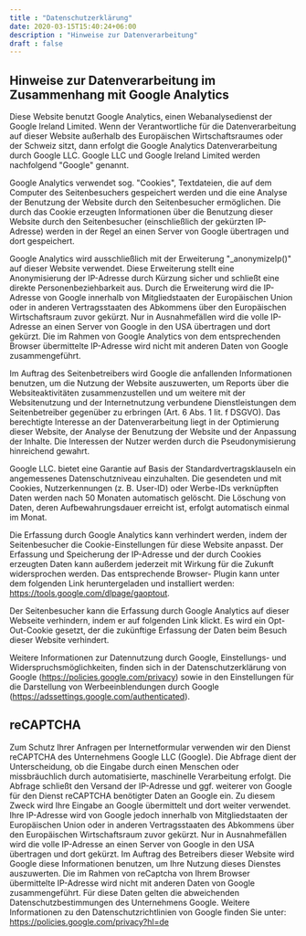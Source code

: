```yaml
---
title : "Datenschutzerklärung"
date: 2020-03-15T15:40:24+06:00
description : "Hinweise zur Datenverarbeitung"
draft : false
---
```


## Hinweise zur Datenverarbeitung im Zusammenhang mit Google Analytics

Diese Website benutzt Google Analytics, einen Webanalysedienst der Google Ireland Limited. Wenn der Verantwortliche für die Datenverarbeitung auf dieser Website außerhalb des Europäischen Wirtschaftsraumes oder der Schweiz sitzt, dann erfolgt die Google Analytics Datenverarbeitung durch Google LLC. Google LLC und Google Ireland Limited werden nachfolgend "Google" genannt.

Google Analytics verwendet sog. "Cookies", Textdateien, die auf dem Computer des Seitenbesuchers gespeichert werden und die eine Analyse der Benutzung der Website durch den Seitenbesucher ermöglichen. Die durch das Cookie erzeugten Informationen über die Benutzung dieser Website durch den Seitenbesucher (einschließlich der gekürzten IP-Adresse) werden in der Regel an einen Server von Google übertragen und dort gespeichert.

Google Analytics wird ausschließlich mit der Erweiterung "_anonymizeIp()" auf dieser Website verwendet. Diese Erweiterung stellt eine Anonymisierung der IP-Adresse durch Kürzung sicher und schließt eine direkte Personenbeziehbarkeit aus. Durch die Erweiterung wird die IP-Adresse von Google innerhalb von Mitgliedstaaten der Europäischen Union oder in anderen Vertragsstaaten des Abkommens über den Europäischen Wirtschaftsraum zuvor gekürzt. Nur in Ausnahmefällen wird die volle IP-Adresse an einen Server von Google in den USA übertragen und dort gekürzt. Die im Rahmen von Google Analytics von dem entsprechenden Browser übermittelte IP-Adresse wird nicht mit anderen Daten von Google zusammengeführt.

Im Auftrag des Seitenbetreibers wird Google die anfallenden Informationen benutzen, um die Nutzung der Website auszuwerten, um Reports über die Websiteaktivitäten zusammenzustellen und um weitere mit der Websitenutzung und der Internetnutzung verbundene Dienstleistungen dem Seitenbetreiber gegenüber zu erbringen (Art. 6 Abs. 1 lit. f DSGVO). Das berechtigte Interesse an der Datenverarbeitung liegt in der Optimierung dieser Website, der Analyse der Benutzung der Website und der Anpassung der Inhalte. Die Interessen der Nutzer werden durch die Pseudonymisierung hinreichend gewahrt.

Google LLC. bietet eine Garantie auf Basis der Standardvertragsklauseln ein angemessenes Datenschutzniveau einzuhalten. Die gesendeten und mit Cookies, Nutzerkennungen (z. B. User-ID) oder Werbe-IDs verknüpften Daten werden nach 50 Monaten automatisch gelöscht. Die Löschung von Daten, deren Aufbewahrungsdauer erreicht ist, erfolgt automatisch einmal im Monat.

Die Erfassung durch Google Analytics kann verhindert werden, indem der Seitenbesucher die Cookie-Einstellungen für diese Website anpasst. Der Erfassung und Speicherung der IP-Adresse und der durch Cookies erzeugten Daten kann außerdem jederzeit mit Wirkung für die Zukunft widersprochen werden. Das entsprechende Browser- Plugin kann unter dem folgenden Link heruntergeladen und installiert werden: https://tools.google.com/dlpage/gaoptout.

Der Seitenbesucher kann die Erfassung durch Google Analytics auf dieser Webseite verhindern, indem er auf folgenden Link klickt. Es wird ein Opt-Out-Cookie gesetzt, der die zukünftige Erfassung der Daten beim Besuch dieser Website verhindert.

Weitere Informationen zur Datennutzung durch Google, Einstellungs- und Widerspruchsmöglichkeiten, finden sich in der Datenschutzerklärung von Google (https://policies.google.com/privacy) sowie in den Einstellungen für die Darstellung von Werbeeinblendungen durch Google (https://adssettings.google.com/authenticated).


## reCAPTCHA

Zum Schutz Ihrer Anfragen per Internetformular verwenden wir den Dienst reCAPTCHA des Unternehmens Google LLC (Google). Die Abfrage dient der Unterscheidung, ob die Eingabe durch einen Menschen oder missbräuchlich durch automatisierte, maschinelle Verarbeitung erfolgt. Die Abfrage schließt den Versand der IP-Adresse und ggf. weiterer von Google für den Dienst reCAPTCHA benötigter Daten an Google ein. Zu diesem Zweck wird Ihre Eingabe an Google übermittelt und dort weiter verwendet. Ihre IP-Adresse wird von Google jedoch innerhalb von Mitgliedstaaten der Europäischen Union oder in anderen Vertragsstaaten des Abkommens über den Europäischen Wirtschaftsraum zuvor gekürzt. Nur in Ausnahmefällen wird die volle IP-Adresse an einen Server von Google in den USA übertragen und dort gekürzt. Im Auftrag des Betreibers dieser Website wird Google diese Informationen benutzen, um Ihre Nutzung dieses Dienstes auszuwerten. Die im Rahmen von reCaptcha von Ihrem Browser übermittelte IP-Adresse wird nicht mit anderen Daten von Google zusammengeführt. Für diese Daten gelten die abweichenden Datenschutzbestimmungen des Unternehmens Google. Weitere Informationen zu den Datenschutzrichtlinien von Google finden Sie unter: https://policies.google.com/privacy?hl=de


